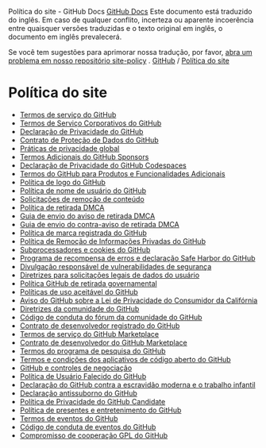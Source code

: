 Política do site - GitHub Docs
[GitHub Docs](/pt)
Este documento está traduzido do inglês. Em caso de qualquer conflito, incerteza ou aparente incoerência entre quaisquer versões traduzidas e o texto original em inglês, o documento em inglês prevalecerá.

Se você tem sugestões para aprimorar nossa tradução, por favor,
[abra um problema em nosso repositório site-policy](https://github.com/github/site-policy/issues)
.
[GitHub](/pt/github)
/
[Política do site](/pt/github/site-policy)

# Política do site
- [Termos de serviço do GitHub](/pt/github/site-policy/github-terms-of-service)
- [Termos de Serviço Corporativos do GitHub](/pt/github/site-policy/github-corporate-terms-of-service)
- [Declaração de Privacidade do GitHub](/pt/github/site-policy/github-privacy-statement)
- [Contrato de Proteção de Dados do GitHub](/pt/github/site-policy/github-data-protection-agreement)
- [Práticas de privacidade global](/pt/github/site-policy/global-privacy-practices)
- [Termos Adicionais do GitHub Sponsors](/pt/github/site-policy/github-sponsors-additional-terms)
- [Declaração de Privacidade do GitHub Codespaces](/pt/github/site-policy/github-codespaces-privacy-statement)
- [Termos do GitHub para Produtos e Funcionalidades Adicionais](/pt/github/site-policy/github-terms-for-additional-products-and-features)
- [Política de logo do GitHub](/pt/github/site-policy/github-logo-policy)
- [Política de nome de usuário do GitHub](/pt/github/site-policy/github-username-policy)
- [Solicitações de remoção de conteúdo](/pt/github/site-policy/submitting-content-removal-requests)
- [Política de retirada DMCA](/pt/github/site-policy/dmca-takedown-policy)
- [Guia de envio do aviso de retirada DMCA](/pt/github/site-policy/guide-to-submitting-a-dmca-takedown-notice)
- [Guia de envio do contra-aviso de retirada DMCA](/pt/github/site-policy/guide-to-submitting-a-dmca-counter-notice)
- [Política de marca registrada do GitHub](/pt/github/site-policy/github-trademark-policy)
- [Política de Remoção de Informações Privadas do GitHub](/pt/github/site-policy/github-private-information-removal-policy)
- [Subprocessadores e cookies do GitHub](/pt/github/site-policy/github-subprocessors-and-cookies)
- [Programa de recompensa de erros e declaração Safe Harbor do GitHub](/pt/github/site-policy/github-bug-bounty-program-legal-safe-harbor)
- [Divulgação responsável de vulnerabilidades de segurança](/pt/github/site-policy/responsible-disclosure-of-security-vulnerabilities)
- [Diretrizes para solicitações legais de dados do usuário](/pt/github/site-policy/guidelines-for-legal-requests-of-user-data)
- [Política GitHub de retirada governamental](/pt/github/site-policy/github-government-takedown-policy)
- [Políticas de uso aceitável do GitHub](/pt/github/site-policy/github-acceptable-use-policies)
- [Aviso do GitHub sobre a Lei de Privacidade do Consumidor da Califórnia](/pt/github/site-policy/githubs-notice-about-the-california-consumer-privacy-act)
- [Diretrizes da comunidade do GitHub](/pt/github/site-policy/github-community-guidelines)
- [Código de conduta do fórum da comunidade do GitHub](/pt/github/site-policy/github-community-forum-code-of-conduct)
- [Contrato de desenvolvedor registrado do GitHub](/pt/github/site-policy/github-registered-developer-agreement)
- [Termos de serviço do GitHub Marketplace](/pt/github/site-policy/github-marketplace-terms-of-service)
- [Contrato de desenvolvedor do GitHub Marketplace](/pt/github/site-policy/github-marketplace-developer-agreement)
- [Termos do programa de pesquisa do GitHub](/pt/github/site-policy/github-research-program-terms)
- [Termos e condições dos aplicativos de código aberto do GitHub](/pt/github/site-policy/github-open-source-applications-terms-and-conditions)
- [GitHub e controles de negociação](/pt/github/site-policy/github-and-trade-controls)
- [Política de Usuário Falecido do GitHub](/pt/github/site-policy/github-deceased-user-policy)
- [Declaração do GitHub contra a escravidão moderna e o trabalho infantil](/pt/github/site-policy/github-statement-against-modern-slavery-and-child-labor)
- [Declaração antissuborno do GitHub](/pt/github/site-policy/github-anti-bribery-statement)
- [Política de Privacidade do GitHub Candidate](/pt/github/site-policy/github-candidate-privacy-policy)
- [Política de presentes e entretenimento do GitHub](/pt/github/site-policy/github-gifts-and-entertainment-policy)
- [Termos de eventos do GitHub](/pt/github/site-policy/github-event-terms)
- [Código de conduta de eventos do GitHub](/pt/github/site-policy/github-event-code-of-conduct)
- [Compromisso de cooperação GPL do GitHub](/pt/github/site-policy/github-gpl-cooperation-commitment)
